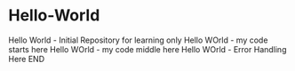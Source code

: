 # Hello-World
Hello World - Initial Repository for learning only
Hello WOrld - my code starts here
Hello WOrld - my code middle here
Hello WOrld - Error Handling Here
END
